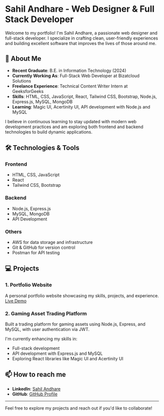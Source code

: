 # Sahil Andhare - Web Designer & Full Stack Developer

Welcome to my portfolio! I'm Sahil Andhare, a passionate web designer and full-stack developer. I specialize in crafting clean, user-friendly experiences and building excellent software that improves the lives of those around me.

## 🚀 About Me

- **Recent Graduate**: B.E. in Information Technology (2024)
- **Currently Working As**: Full-Stack Web Developer at Bizatcloud Solutions
- **Freelance Experience**: Technical Content Writer Intern at GeeksforGeeks
- **Skills**: HTML, CSS, JavaScript, React, Tailwind CSS, Bootstrap, Node.js, Express.js, MySQL, MongoDB
- **Learning**: Magic UI, Acertinity UI, API development with Node.js and MySQL

I believe in continuous learning to stay updated with modern web development practices and am exploring both frontend and backend technologies to build dynamic applications.

## 🛠️ Technologies & Tools

### Frontend
- HTML, CSS, JavaScript
- React
- Tailwind CSS, Bootstrap

### Backend
- Node.js, Express.js
- MySQL, MongoDB
- API Development

### Others
- AWS for data storage and infrastructure
- Git & GitHub for version control
- Postman for API testing

## 💻 Projects

### 1. **Portfolio Website**
A personal portfolio website showcasing my skills, projects, and experience. [Live Demo](https://yourwebsite.com)

### 2. **Gaming Asset Trading Platform**
Built a trading platform for gaming assets using Node.js, Express, and MySQL, with user authentication via JWT.


I'm currently enhancing my skills in:

- Full-stack development
- API development with Express.js and MySQL
- Exploring React libraries like Magic UI and Acertinity UI

## 📫 How to reach me

- **LinkedIn**: [Sahil Andhare](https://linkedin.com/in/sahil-andhare)
- **GitHub**: [GitHub Profile](https://github.com/your-github-username)

---

Feel free to explore my projects and reach out if you'd like to collaborate!
